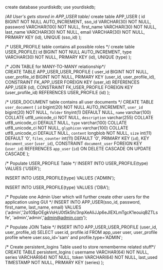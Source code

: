 create database yourdiskdb; 
use yourdiskdb;

/*All User's gets stored in APP_USER table*/
create table APP_USER (
   id BIGINT NOT NULL AUTO_INCREMENT,
   sso_id VARCHAR(30) NOT NULL,
   password VARCHAR(100) NOT NULL,
   first_name VARCHAR(30) NOT NULL,
   last_name  VARCHAR(30) NOT NULL,
   email VARCHAR(30) NOT NULL,
   PRIMARY KEY (id),
   UNIQUE (sso_id)
);
   
/* USER_PROFILE table contains all possible roles */ 
create table USER_PROFILE(
   id BIGINT NOT NULL AUTO_INCREMENT,
   type VARCHAR(30) NOT NULL,
   PRIMARY KEY (id),
   UNIQUE (type)
);
   
/* JOIN TABLE for MANY-TO-MANY relationship*/  
CREATE TABLE APP_USER_USER_PROFILE (
    user_id BIGINT NOT NULL,
    user_profile_id BIGINT NOT NULL,
    PRIMARY KEY (user_id, user_profile_id),
    CONSTRAINT FK_APP_USER FOREIGN KEY (user_id) REFERENCES APP_USER (id),
    CONSTRAINT FK_USER_PROFILE FOREIGN KEY (user_profile_id) REFERENCES USER_PROFILE (id)
);

/* USER_DOCUMENT table contains all user documents */ 
CREATE TABLE `user_document` (
  `id` bigint(20) NOT NULL AUTO_INCREMENT,
  `user_id` bigint(20) NOT NULL,
  `folder` tinyint(1) DEFAULT NULL,
  `name` varchar(100) COLLATE utf8_unicode_ci NOT NULL,
  `description` varchar(255) COLLATE utf8_unicode_ci DEFAULT NULL,
  `type` varchar(100) COLLATE utf8_unicode_ci NOT NULL,
  `glyphicon` varchar(100) COLLATE utf8_unicode_ci DEFAULT NULL,
  `content` longblob NOT NULL,
  `size` int(11) DEFAULT '0',
  `files_counter` int(11) DEFAULT '0',
  PRIMARY KEY (`id`),
  KEY `document_user` (`user_id`),
  CONSTRAINT `document_user` FOREIGN KEY (`user_id`) REFERENCES `app_user` (`id`) ON DELETE CASCADE ON UPDATE CASCADE
);
  
/* Populate USER_PROFILE Table */
INSERT INTO USER_PROFILE(type)
VALUES ('USER');
  
INSERT INTO USER_PROFILE(type)
VALUES ('ADMIN');
  
INSERT INTO USER_PROFILE(type)
VALUES ('DBA');
  
  
/* Populate one Admin User which will further create other users for the application using GUI */
INSERT INTO APP_USER(sso_id, password, first_name, last_name, email)
VALUES ('admin','$2a$10$pOEgkVsH/J0t5k5h/3npXeAliJJp6eJIEXLmTgcK1eouiqBZTLsfe', 'admin','admin','admin@admin.com');
  
  
/* Populate JOIN Table */
INSERT INTO APP_USER_USER_PROFILE (user_id, user_profile_id)
  SELECT user.id, profile.id FROM app_user user, user_profile profile
  where user.sso_id='sam' and profile.type='ADMIN';
 
/* Create persistent_logins Table used to store rememberme related stuff*/
CREATE TABLE persistent_logins (
    username VARCHAR(64) NOT NULL,
    series VARCHAR(64) NOT NULL,
    token VARCHAR(64) NOT NULL,
    last_used TIMESTAMP NOT NULL,
    PRIMARY KEY (series)
);


